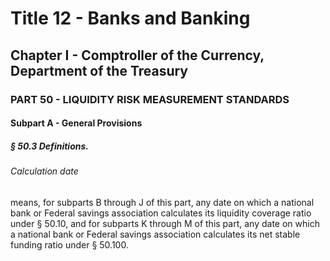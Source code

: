 
# Title 12 - Banks and Banking
## Chapter I - Comptroller of the Currency, Department of the Treasury
### PART 50 - LIQUIDITY RISK MEASUREMENT STANDARDS
#### Subpart A - General Provisions
##### § 50.3 Definitions.
###### Calculation date

means, for subparts B through J of this part, any date on which a national bank or Federal savings association calculates its liquidity coverage ratio under § 50.10, and for subparts K through M of this part, any date on which a national bank or Federal savings association calculates its net stable funding ratio under § 50.100.
